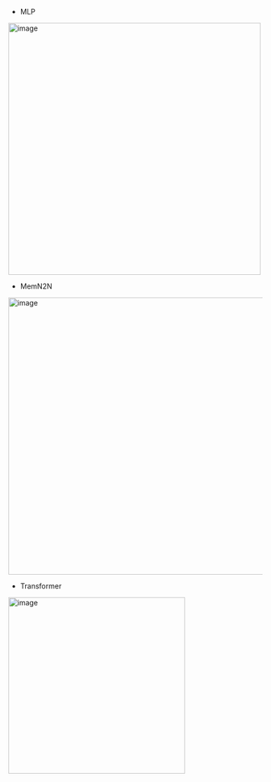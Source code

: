 
- MLP

<img src="http://ws4.sinaimg.cn/large/9fdad47fly1g1g7fgvm1pj20zy0fgwhv.jpg" alt="image" width="500">

- MemN2N

<img src="http://wx1.sinaimg.cn/large/9fdad47fly1g1g6y5yk1uj22360xedmz.jpg" alt="image" width="550">

- Transformer

<img src="http://ws3.sinaimg.cn/large/9fdad47fly1g1g71tqhyrj20v217c130.jpg" alt="image" width="350">
